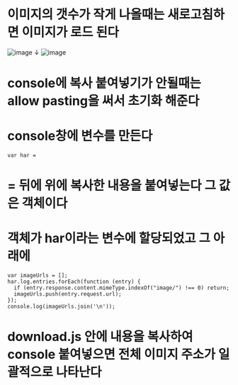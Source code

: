 # 이미지의 갯수가 작게 나올때는 새로고침하면 이미지가 로드 된다

![image](https://github.com/sonahyeonn/all-images/assets/147791395/036e94de-86d1-4a76-be0d-4c2e336c53c8)
↓
![image](https://github.com/sonahyeonn/all-images/assets/147791395/2f7755b6-d871-4bd0-b3bf-c356c6663d58)

# console에 복사 붙여넣기가 안될때는 allow pasting을 써서 초기화 해준다
# console창에 변수를 만든다 

```
var har =
```

# = 뒤에 위에 복사한 내용을 붙여넣는다 그 값은 객체이다

# 객체가 har이라는 변수에 할당되었고 그 아래에

```
var imageUrls = [];
har.log.entries.forEach(function (entry) {
  if (entry.response.content.mimeType.indexOf("image/") !== 0) return;
  imageUrls.push(entry.request.url);
});
console.log(imageUrls.join('\n'));
```

# download.js 안에 내용을 복사하여 console 붙여넣으면 전체 이미지 주소가 일괄적으로 나타난다
